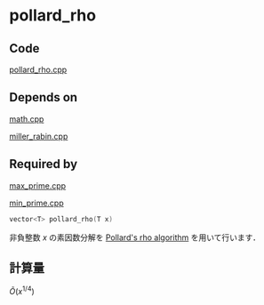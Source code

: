 # pollard_rho

## Code

[pollard_rho.cpp](https://github.com/yasunori0528/cpp_library/blob/main/library/primeqk/pollard_rho.cpp)

## Depends on

[math.cpp](https://github.com/yasunori0528/cpp_library/blob/main/library/primeqk/math.cpp)

[miller_rabin.cpp](https://github.com/yasunori0528/cpp_library/blob/main/library/primeqk/miller_rabin.cpp)

## Required by

[max_prime.cpp](https://github.com/yasunori0528/cpp_library/blob/main/library/primeqk/max_prime.cpp)

[min_prime.cpp](https://github.com/yasunori0528/cpp_library/blob/main/library/primeqk/min_prime.cpp)

```cpp
vector<T> pollard_rho(T x)
```

非負整数 $x$ の素因数分解を [Pollard's rho algorithm](https://ja.wikipedia.org/wiki/%E3%83%9D%E3%83%A9%E3%83%BC%E3%83%89%E3%83%BB%E3%83%AD%E3%83%BC%E7%B4%A0%E5%9B%A0%E6%95%B0%E5%88%86%E8%A7%A3%E6%B3%95) を用いて行います．

## 計算量

$\tilde{O}(x^{1/4})$
